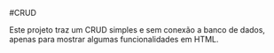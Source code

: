 #CRUD

Este projeto traz um CRUD simples e sem conexão a banco de dados, apenas para mostrar algumas funcionalidades em HTML.
